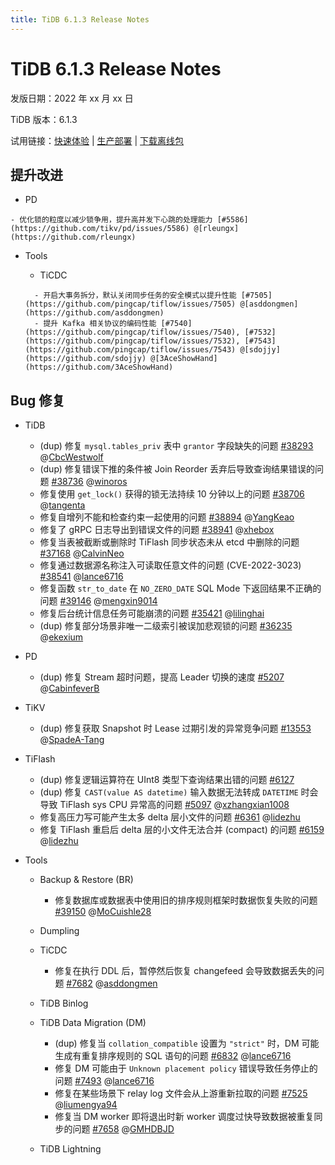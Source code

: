 ```yaml
---
title: TiDB 6.1.3 Release Notes
---
```


# TiDB 6.1.3 Release Notes

发版日期：2022 年 xx 月 xx 日

TiDB 版本：6.1.3

试用链接：[快速体验](https://docs.pingcap.com/zh/tidb/v6.1/quick-start-with-tidb) | [生产部署](https://docs.pingcap.com/zh/tidb/v6.1/production-deployment-using-tiup) | [下载离线包](https://cn.pingcap.com/product-community/?version=v6.1.3#version-list)

## 提升改进

- PD

<!--owner: nolouch -->

    - 优化锁的粒度以减少锁争用，提升高并发下心跳的处理能力 [#5586](https://github.com/tikv/pd/issues/5586) @[rleungx](https://github.com/rleungx)

- Tools

    - TiCDC

    <!--owner: @nongfushanquan-->

        - 开启大事务拆分，默认关闭同步任务的安全模式以提升性能 [#7505](https://github.com/pingcap/tiflow/issues/7505) @[asddongmen](https://github.com/asddongmen)
        - 提升 Kafka 相关协议的编码性能 [#7540](https://github.com/pingcap/tiflow/issues/7540), [#7532](https://github.com/pingcap/tiflow/issues/7532), [#7543](https://github.com/pingcap/tiflow/issues/7543) @[sdojjy](https://github.com/sdojjy) @[3AceShowHand](https://github.com/3AceShowHand)

## Bug 修复

+ TiDB

    <!--sql-infra and tidb owner: hawkingrei-->

    - (dup) 修复 `mysql.tables_priv` 表中 `grantor` 字段缺失的问题 [#38293](https://github.com/pingcap/tidb/issues/38293) @[CbcWestwolf](https://github.com/CbcWestwolf)
    - (dup) 修复错误下推的条件被 Join Reorder 丢弃后导致查询结果错误的问题 [#38736](https://github.com/pingcap/tidb/issues/38736) @[winoros](https://github.com/winoros)
    - 修复使用 `get_lock()` 获得的锁无法持续 10 分钟以上的问题 [#38706](https://github.com/pingcap/tidb/issues/38706) @[tangenta](https://github.com/tangenta)
    - 修复自增列不能和检查约束一起使用的问题 [#38894](https://github.com/pingcap/tidb/issues/38894) @[YangKeao](https://github.com/YangKeao)
    - 修复了 gRPC 日志导出到错误文件的问题 [#38941](https://github.com/pingcap/tidb/issues/38941) @[xhebox](https://github.com/xhebox)
    - 修复当表被截断或删除时 TiFlash 同步状态未从 etcd 中删除的问题 [#37168](https://github.com/pingcap/tidb/issues/37168) @[CalvinNeo](https://github.com/CalvinNeo)
    - 修复通过数据源名称注入可读取任意文件的问题 (CVE-2022-3023) [#38541](https://github.com/pingcap/tidb/issues/38541) @[lance6716](https://github.com/lance6716)

    <!--executor owner: zanmato1984-->

    - 修复函数 `str_to_date` 在 `NO_ZERO_DATE` SQL Mode 下返回结果不正确的问题 [#39146](https://github.com/pingcap/tidb/issues/39146) @[mengxin9014](https://github.com/mengxin9014)

    <!--planner owner: qw4990-->

    - 修复后台统计信息任务可能崩溃的问题 [#35421](https://github.com/pingcap/tidb/issues/35421) @[lilinghai](https://github.com/lilinghai)

    <!--transaction owner:cfzjywxk -->

    - (dup) 修复部分场景非唯一二级索引被误加悲观锁的问题 [#36235](https://github.com/pingcap/tidb/issues/36235) @[ekexium](https://github.com/ekexium)

- PD

    <!--owner: nolouch -->

    - (dup) 修复 Stream 超时问题，提高 Leader 切换的速度 [#5207](https://github.com/tikv/pd/issues/5207) @[CabinfeverB](https://github.com/CabinfeverB)

+ TiKV

    <!--owner: tonyxuqqi-->

    - (dup) 修复获取 Snapshot 时 Lease 过期引发的异常竞争问题  [#13553](https://github.com/tikv/tikv/issues/13553) @[SpadeA-Tang](https://github.com/SpadeA-Tang)

+ TiFlash

    <!--compute owner: zanmato1984 -->

    - (dup) 修复逻辑运算符在 UInt8 类型下查询结果出错的问题 [#6127](https://github.com/pingcap/tiflash/issues/6127)
    - (dup) 修复 `CAST(value AS datetime)` 输入数据无法转成 `DATETIME` 时会导致 TiFlash sys CPU 异常高的问题 [#5097](https://github.com/pingcap/tiflash/issues/5097) @[xzhangxian1008](https://github.com/xzhangxian1008)

    <!--storage owner: flowbehappy -->

    - 修复高压力写可能产生太多 delta 层小文件的问题 [#6361](https://github.com/pingcap/tiflash/issues/6361) @[lidezhu](https://github.com/lidezhu)
    - 修复 TiFlash 重启后 delta 层的小文件无法合并 (compact) 的问题 [#6159](https://github.com/pingcap/tiflash/issues/6159) @[lidezhu](https://github.com/lidezhu)

+ Tools

    + Backup & Restore (BR)

        <!--owner: @3pointer-->

        - 修复数据库或数据表中使用旧的排序规则框架时数据恢复失败的问题 [#39150](https://github.com/pingcap/tidb/issues/39150) @[MoCuishle28](https://github.com/MoCuishle28)

    + Dumpling

    <!--owner: @niubell-->

    + TiCDC

        <!--owner: @nongfushanquan-->

        - 修复在执行 DDL 后，暂停然后恢复 changefeed 会导致数据丢失的问题 [#7682](https://github.com/pingcap/tiflow/issues/7682) @[asddongmen](https://github.com/asddongmen)

    + TiDB Binlog

    <!--owner: @niubell-->

    + TiDB Data Migration (DM)

        <!--owner: @niubell-->

        - (dup) 修复当 `collation_compatible` 设置为 `"strict"` 时，DM 可能生成有重复排序规则的 SQL 语句的问题 [#6832](https://github.com/pingcap/tiflow/issues/6832) @[lance6716](https://github.com/lance6716)
        - 修复 DM 可能由于 `Unknown placement policy` 错误导致任务停止的问题 [#7493](https://github.com/pingcap/tiflow/issues/7493) @[lance6716](https://github.com/lance6716)
        - 修复在某些场景下 relay log 文件会从上游重新拉取的问题 [#7525](https://github.com/pingcap/tiflow/issues/7525) @[liumengya94](https://github.com/liumengya94)
        - 修复当 DM worker 即将退出时新 worker 调度过快导致数据被重复同步的问题 [#7658](https://github.com/pingcap/tiflow/issues/7658) @[GMHDBJD](https://github.com/GMHDBJD)

    + TiDB Lightning

    <!--owner: @niubell-->
